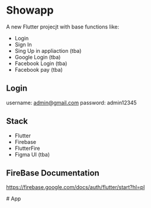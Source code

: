 # Showapp

A new Flutter projecjt with base functions like:
- Login 
- Sign In
- Sing Up in appliaction (tba)
- Google Login (tba)
- Facebook Login (tba)
- Facebook pay (tba)
## Login
username:
admin@gmail.com
password:
admin12345

## Stack
- Flutter 
- Firebase
- FlutterFire
- Figma UI (tba)

## FireBase Documentation
https://firebase.google.com/docs/auth/flutter/start?hl=pl

#   A p p  
 